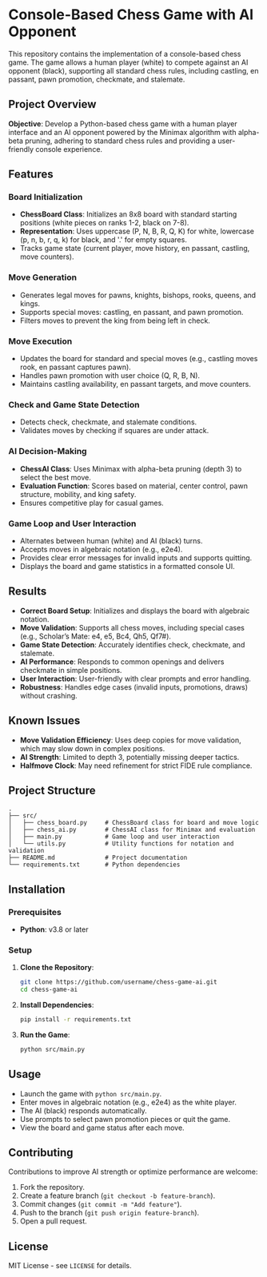 # Console-Based Chess Game with AI Opponent

This repository contains the implementation of a console-based chess game. The game allows a human player (white) to compete against an AI opponent (black), supporting all standard chess rules, including castling, en passant, pawn promotion, checkmate, and stalemate.

## Project Overview

**Objective**: Develop a Python-based chess game with a human player interface and an AI opponent powered by the Minimax algorithm with alpha-beta pruning, adhering to standard chess rules and providing a user-friendly console experience.

## Features

### Board Initialization
- **ChessBoard Class**: Initializes an 8x8 board with standard starting positions (white pieces on ranks 1-2, black on 7-8).
- **Representation**: Uses uppercase (P, N, B, R, Q, K) for white, lowercase (p, n, b, r, q, k) for black, and '.' for empty squares.
- Tracks game state (current player, move history, en passant, castling, move counters).

### Move Generation
- Generates legal moves for pawns, knights, bishops, rooks, queens, and kings.
- Supports special moves: castling, en passant, and pawn promotion.
- Filters moves to prevent the king from being left in check.

### Move Execution
- Updates the board for standard and special moves (e.g., castling moves rook, en passant captures pawn).
- Handles pawn promotion with user choice (Q, R, B, N).
- Maintains castling availability, en passant targets, and move counters.

### Check and Game State Detection
- Detects check, checkmate, and stalemate conditions.
- Validates moves by checking if squares are under attack.

### AI Decision-Making
- **ChessAI Class**: Uses Minimax with alpha-beta pruning (depth 3) to select the best move.
- **Evaluation Function**: Scores based on material, center control, pawn structure, mobility, and king safety.
- Ensures competitive play for casual games.

### Game Loop and User Interaction
- Alternates between human (white) and AI (black) turns.
- Accepts moves in algebraic notation (e.g., e2e4).
- Provides clear error messages for invalid inputs and supports quitting.
- Displays the board and game statistics in a formatted console UI.

## Results
- **Correct Board Setup**: Initializes and displays the board with algebraic notation.
- **Move Validation**: Supports all chess moves, including special cases (e.g., Scholar’s Mate: e4, e5, Bc4, Qh5, Qf7#).
- **Game State Detection**: Accurately identifies check, checkmate, and stalemate.
- **AI Performance**: Responds to common openings and delivers checkmate in simple positions.
- **User Interaction**: User-friendly with clear prompts and error handling.
- **Robustness**: Handles edge cases (invalid inputs, promotions, draws) without crashing.

## Known Issues
- **Move Validation Efficiency**: Uses deep copies for move validation, which may slow down in complex positions.
- **AI Strength**: Limited to depth 3, potentially missing deeper tactics.
- **Halfmove Clock**: May need refinement for strict FIDE rule compliance.

## Project Structure
```plaintext
.
├── src/
│   ├── chess_board.py     # ChessBoard class for board and move logic
│   ├── chess_ai.py        # ChessAI class for Minimax and evaluation
│   ├── main.py            # Game loop and user interaction
│   └── utils.py           # Utility functions for notation and validation
├── README.md              # Project documentation
└── requirements.txt       # Python dependencies
```

## Installation

### Prerequisites
- **Python**: v3.8 or later

### Setup
1. **Clone the Repository**:
   ```bash
   git clone https://github.com/username/chess-game-ai.git
   cd chess-game-ai
   ```

2. **Install Dependencies**:
   ```bash
   pip install -r requirements.txt
   ```

3. **Run the Game**:
   ```bash
   python src/main.py
   ```

## Usage
- Launch the game with `python src/main.py`.
- Enter moves in algebraic notation (e.g., e2e4) as the white player.
- The AI (black) responds automatically.
- Use prompts to select pawn promotion pieces or quit the game.
- View the board and game status after each move.

## Contributing
Contributions to improve AI strength or optimize performance are welcome:
1. Fork the repository.
2. Create a feature branch (`git checkout -b feature-branch`).
3. Commit changes (`git commit -m "Add feature"`).
4. Push to the branch (`git push origin feature-branch`).
5. Open a pull request.

## License
MIT License - see `LICENSE` for details.
